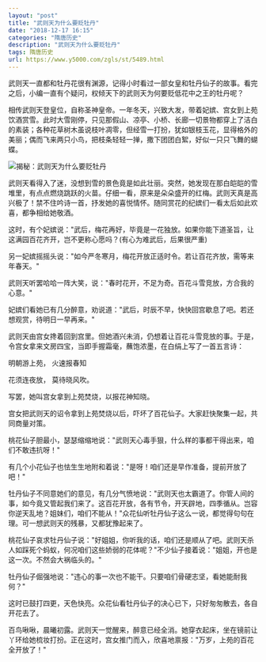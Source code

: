 ```yaml
---
layout: "post"
title: "武则天为什么要贬牡丹"
date: "2018-12-17 16:15"
categories: "隋唐历史"
description: "武则天为什么要贬牡丹"
tags: 隋唐历史
url: https://www.y5000.com/zgls/st/5489.html
---
```






武则天一直都和牡丹花很有渊源，记得小时看过一部女皇和牡丹仙子的故事。看完之后，小编一直有个疑问，权倾天下的武则天为何要贬低花中之王的牡丹呢？

相传武则天登皇位，自称圣神皇帝。一年冬天，兴致大发，带着妃嫔、宫女到上苑饮酒赏雪。此时大雪刚停，只见那假山、凉亭、小桥、长廊一切景物都穿上了洁白的素装；各种花草树木虽说枝叶凋零，但经雪一打扮，犹如银枝玉花，显得格外的美丽；偶而飞来两只小鸟，把枝条轻轻一掸，撒下团团白絮，好似一只只飞舞的蝴蝶。

![揭秘：武则天为什么要贬牡丹](/uploads/allimg/161118/6-16111Q3224O60.JPG)

武则天看得入了迷，没想到雪的景色竟是如此壮丽。突然，她发现在那白皑皑的雪堆里，有点点燃烧跳跃的火苗。仔细一看，原来是朵朵盛开的红梅。武则天真是高兴极了！禁不住吟诗一首，抒发她的喜悦情怀。随同赏花的纪嫔们一看太后如此欢喜，都争相给她敬酒。

这时，有个妃嫔说："武后，梅花再好，毕竟是一花独放。如果你能下道圣旨，让这满园百花齐开，岂不更称心愿吗？(有心为难武后，后果很严重)

另一妃嫔摇摇头说："如今严冬寒月，梅花开放正适时令。若让百花齐放，需等来年春天。"

武则天听罢哈哈一阵大笑，说："春时花开，不足为奇。百花斗雪竞放，方合我的心意。"

妃嫔们看她已有几分醉意，劝说道："武后，时辰不早，快快回宫歇息了吧。若还想观赏，待明日一早再来。"

武则天由宫女搀着回到宫里。但她酒兴未消，仍想着让百花斗雪竞放的事。于是，令宫女拿来文房四宝，当即手握霜毫，蘸饱浓墨，在白绢上写了一首五言诗：

明朝游上苑， 火速报春知

花须连夜放， 莫待晓风吹。

写罢，她叫宫女拿到上苑焚烧，以报花神知晓。

宫女把武则天的诏令拿到上苑焚烧以后，吓坏了百花仙子。大家赶快聚集一起，共同商量对策。

桃花仙子胆最小，瑟瑟缩缩地说："武则天心毒手狠，什么样的事都干得出来，咱们不敢违抗呀！"

有几个小花仙子也怯生生地附和着说："是呀！咱们还是早作准备，提前开放了吧！"

牡丹仙子不同意她们的意见，有几分气愤地说："武则天也太霸道了。你管人间的事，如今竟又管起我们来了。这百花开放，各有节令，开天辟地，四季循从。岂容你逆天乱地？姐妹们，咱们不能从！"众花仙听牡丹仙子这么一说，都觉得句句在理。可一想武则天的残暴，又都犹豫起来了。

桃花仙子哀求牡丹仙子说："好姐姐，你听我的话，咱们还是顺从了吧。武则天杀人如踩死个蚂蚁，何况咱们这些娇弱的花体呢？"不少仙子接着说："姐姐，开也是这一次。不然会大祸临头的。"

牡丹仙子倔强地说："违心的事一次也不能干。只要咱们骨硬志坚，看她能耐我何？"

这时已鼓打四更，天色快亮。众花仙看牡丹仙子的决心已下，只好匆匆散去，各自开花去了。

百鸟啾啾，晨曦初露。武则天一觉醒来，醉意已经全消。她穿衣起床，坐在镜前让丫环给她梳妆打扮。正在这时，宫女推门而入，欣喜地禀报："万岁，上苑的百花全开放了！"
